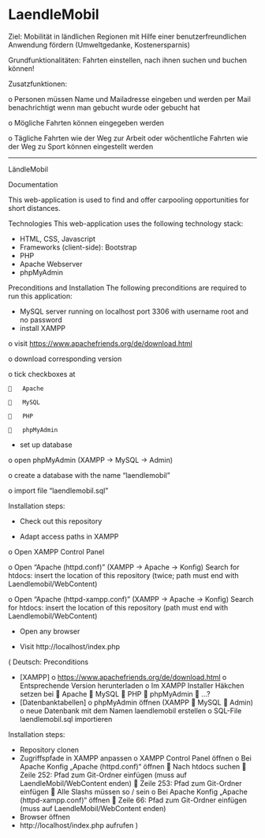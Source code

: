 # LaendleMobil

Ziel:    Mobilität in ländlichen Regionen mit Hilfe einer benutzerfreundlichen Anwendung fördern (Umweltgedanke, Kostenersparnis)

Grundfunktionalitäten:      Fahrten einstellen, nach ihnen suchen und buchen können!

Zusatzfunktionen:

  o Personen müssen Name und Mailadresse eingeben und werden per Mail benachrichtigt wenn man gebucht wurde oder gebucht hat
  
  o Mögliche Fahrten können eingegeben werden
  
  o Tägliche Fahrten wie der Weg zur Arbeit oder wöchentliche Fahrten wie der Weg zu Sport können eingestellt werden
   

--------------------------------------------------------
LändleMobil

Documentation

This web-application is used to find and offer carpooling opportunities for short distances.


Technologies
This web-application uses the following technology stack:
-	HTML, CSS, Javascript
-	Frameworks (client-side): Bootstrap
-	PHP
-	Apache Webserver
-	phpMyAdmin


Preconditions and Installation
The following preconditions are required to run this application:
- MySQL server running on localhost port 3306 with username root and no password
-	install XAMPP

  o	visit https://www.apachefriends.org/de/download.html
  
  o	download corresponding version
  
  o	tick checkboxes at
  
    	Apache
    
    	MySQL
    
    	PHP
    
    	phpMyAdmin

-	set up database
  
  o	open phpMyAdmin (XAMPP -> MySQL -> Admin)
  
  o	create a database with the name “laendlemobil”
  
  o	import file “laendlemobil.sql”


Installation steps:

-	Check out this repository

-	Adapt access paths in XAMPP
  
  o	Open XAMPP Control Panel
  
  o	Open “Apache (httpd.conf)” (XAMPP -> Apache -> Konfig)
    Search for htdocs: insert the location of this repository (twice; path must end with Laendlemobil/WebContent)
  
  o	Open “Apache (httpd-xampp.conf)” (XAMPP -> Apache -> Konfig)
    Search for htdocs: insert the location of this repository (path must end with Laendlemobil/WebContent)

-	Open any browser

-	Visit http://localhost/index.php

(
Deutsch:
Preconditions
-	[XAMPP]
  o	https://www.apachefriends.org/de/download.html
  o	Entsprechende Version herunterladen
  o	Im XAMPP Installer Häkchen setzen bei 
    	Apache
    	MySQL
    	PHP
    	phpMyAdmin
    	…?
-	 [Datenbanktabellen]
  o	phpMyAdmin öffnen (XAMPP  MySQL  Admin)
  o	neue Datenbank mit dem Namen laendlemobil erstellen
  o	SQL-File laendlemobil.sql importieren

Installation steps:
-	Repository clonen
-	Zugriffspfade in XAMPP anpassen
  o	XAMPP Control Panel öffnen
  o	Bei Apache Konfig „Apache (httpd.conf)“ öffnen
    	Nach htdocs suchen
    	Zeile 252: Pfad zum Git-Ordner einfügen (muss auf LaendleMobil/WebContent enden)
    	Zeile 253: Pfad zum Git-Ordner einfügen 
    	Alle Slashs müssen so / sein
  o	Bei Apache Konfig „Apache (httpd-xampp.conf)“ öffnen
    	Zeile 66: Pfad zum Git-Ordner einfügen (muss auf LaendleMobil/WebContent enden)
-	Browser öffnen
-	http://localhost/index.php aufrufen
)
